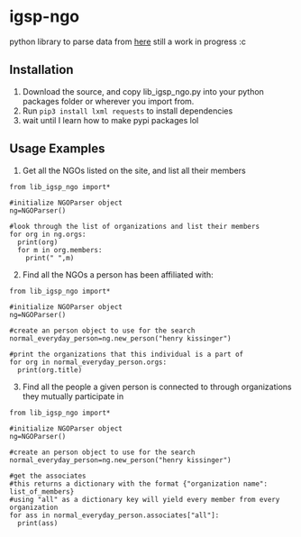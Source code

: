 # igsp-ngo
python library to parse data from [here](https://isgp-studies.com/ngo-list-foundations-and-think-tanks-worldwide)
still a work in progress :c

## Installation
1) Download the source, and copy lib_igsp_ngo.py into your python packages folder or wherever you import from.
2) Run ```pip3 install lxml requests``` to install dependencies
3) wait until I learn how to make pypi packages lol

## Usage Examples
1) Get all the NGOs listed on the site, and list all their members
```python3
from lib_igsp_ngo import*

#initialize NGOParser object
ng=NGOParser()

#look through the list of organizations and list their members
for org in ng.orgs:
  print(org)
  for m in org.members:
    print(" ",m)
```
2) Find all the NGOs a person has been affiliated with:
```python3
from lib_igsp_ngo import*

#initialize NGOParser object
ng=NGOParser()

#create an person object to use for the search
normal_everyday_person=ng.new_person("henry kissinger")

#print the organizations that this individual is a part of
for org in normal_everyday_person.orgs:
  print(org.title)
```
3) Find all the people a given person is connected to through organizations they mutually participate in
```python3
from lib_igsp_ngo import*

#initialize NGOParser object
ng=NGOParser()

#create an person object to use for the search
normal_everyday_person=ng.new_person("henry kissinger")

#get the associates
#this returns a dictionary with the format {"organization name": list_of_members}
#using "all" as a dictionary key will yield every member from every organization
for ass in normal_everyday_person.associates["all"]:
  print(ass)
```
